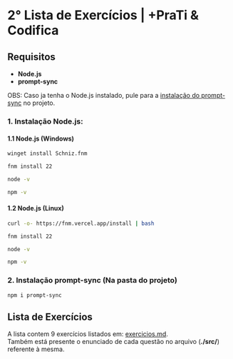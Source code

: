 # 2° Lista de Exercícios | +PraTi & Codifica

## Requisitos
- **Node.js**
- **prompt-sync**

OBS: Caso ja tenha o Node.js instalado, pule para a [instalação do prompt-sync](#prompt-sync) no projeto.

### 1. Instalação Node.js:

#### 1.1 Node.js (Windows)
```bash
winget install Schniz.fnm

fnm install 22

node -v 

npm -v
```

#### 1.2 Node.js (Linux)
```bash
curl -o- https://fnm.vercel.app/install | bash

fnm install 22

node -v

npm -v 
```

<a id="prompt-sync"></a>
### 2. Instalação prompt-sync (Na pasta do projeto)
```
npm i prompt-sync
```

## Lista de Exercícios
A lista contem 9 exercícios listados em: [exercicios.md](https://github.com/juanfkr/L2-MaisPraTi/blob/main/exercicios.md). <br>
Também está presente o enunciado de cada questão no arquivo (**./src/**) referente à mesma.